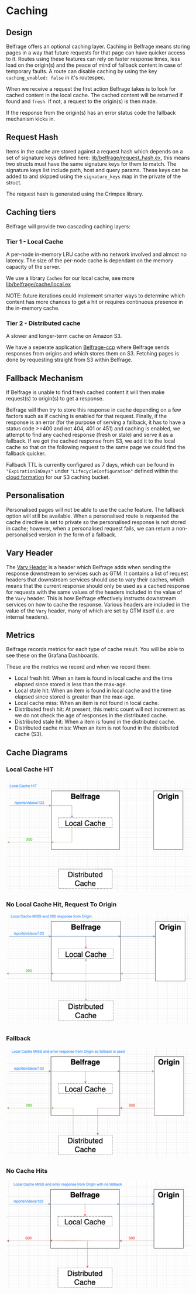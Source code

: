 # Caching

## Design
Belfrage offers an optional caching layer. Caching in Belfrage means storing pages in a way that future requests for that page can have quicker access to it. Routes using these features can rely on faster response times, less load on the origin(s) and the peace of mind of fallback content in case of temporary faults. A route can disable caching by using the key `caching_enabled: false` in it's routespec.

When we receive a request the first action Belfrage takes is to look for cached content in the local cache. The cached content will be returned if found and `fresh`. If not, a request to the origin(s) is then made.

If the response from the origin(s) has an error status code the fallback mechanism kicks in.

## Request Hash
Items in the cache are stored against a request hash which depends on a set of signature keys defined here: [lib/belfrage/request_hash.ex](../../lib/belfrage/request_hash.ex), this means two structs must have the same signature keys for them to match. The signature keys list include path, host and query params. These keys can be added to and skipped using the `signature_keys` map in the private of the struct.

The request hash is generated using the Crimpex library. 

## Caching tiers
Belfrage will provide two cascading caching layers:
### Tier 1 - Local Cache
A per-node in-memory LRU cache with no network involved and almost no latency. The size of the per-node cache is dependant on the memory capacity of the server. 

We use a library `Cachex` for our local cache, see more [lib/belfrage/cache/local.ex](../../lib/belfrage/cache/local.ex)

NOTE: future iterations could implement smarter ways to determine which content has more chances to get a hit or requires continuous presence in the in-memory cache.

### Tier 2 - Distributed cache
A slower and longer-term cache on Amazon S3. 

We have a seperate application [Belfrage-ccp](https://github.com/bbc/belfrage-ccp) where Belfrage sends responses from origins and which stores them on S3. Fetching pages is done by requesting straight from S3 within Belfrage.

## Fallback Mechanism
If Belfrage is unable to find fresh cached content it will then make request(s) to origin(s) to get a response. 

Belfrage will then try to store this response in cache depending on a few factors such as if caching is enabled for that request. Finally, if the response is an error (for the purpose of serving a fallback, it has to have a status code >=400 and not 404, 401 or 451) and caching is enabled, we attempt to find any cached response (fresh or stale) and serve it as a fallback. If we got the cached response from S3, we add it to the local cache so that on the following request to the same page we could find the fallback quicker.

Fallback TTL is currently configured as 7 days, which can be found in `"ExpirationInDays"` under `"LifecycleConfiguration"` defined within the [cloud formation](https://github.com/bbc/frameworks-infra/blob/master/belfrage/belfrage-ccp/stacks/s3bucket.json) for our S3 caching bucket.

## Personalisation
Personalised pages will not be able to use the cache feature. The fallback option will still be available. When a personalised route is requested the cache directive is set to private so the personalised response is not stored in cache; however, when a personalised request fails, we can return a non-personalised version in the form of a fallback.

## Vary Header
The [Vary Header](../../lib/belfrage_web/response_headers/vary.ex) is a header which Belfrage adds when sending the response downstream to services such as GTM. It contains a list of request headers that downstream services should use to vary their caches, which means that the current response should only be used as a cached response for requests with the same values of the headers included in the value of the `Vary` header. This is how Belfrage effectively instructs downstream services on how to cache the response. Various headers are included in the value of the `Vary` header, many of which are set by GTM itself (i.e. are internal headers). 

## Metrics
Belfrage records metrics for each type of cache result. You will be able to see these on the Grafana Dashboards.

These are the metrics we record and when we record them:
- Local fresh hit: When an item is found in local cache and the time elapsed since stored is less than the max-age.
- Local stale hit: When an item is found in local cache and the time elapsed since stored is greater than the max-age.
- Local cache miss: When an item is not found in local cache.
- Distributed fresh hit: At present, this metric count will not increment as we do not check the age of responses in the distributed cache.
- Distributed stale hit: When a item is found in the distributed cache.
- Distributed cache miss: When an item is not found in the distributed cache (S3).

## Cache Diagrams

### Local Cache HIT
![Local Cache Hit](../img/Local-Cache-hit.png)

### No Local Cache Hit, Request To Origin
![No Cache Hit, To Origin](../img/no-cache-to-origin.png)

### Fallback
![Fallback](../img/dist-cache-fallback.png)

### No Cache Hits
![No Cache Hits](../img/all-cache-500s.png)
